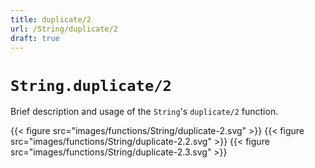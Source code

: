 ```yaml
---
title: duplicate/2
url: /String/duplicate/2
draft: true
---
```


# `String.duplicate/2`
Brief description and usage of the `String`'s `duplicate/2` function.

{{< figure src="images/functions/String/duplicate-2.svg" >}}
{{< figure src="images/functions/String/duplicate-2.2.svg" >}}
{{< figure src="images/functions/String/duplicate-2.3.svg" >}}

